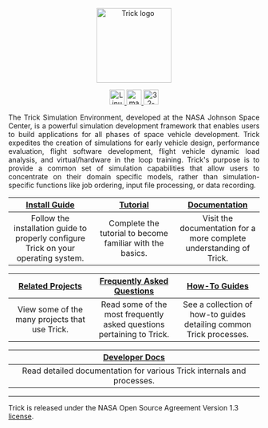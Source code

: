 <p align=center>
<picture>
  <a href="https://nasa.github.io/trick">
  <source media="(prefers-color-scheme: dark)" srcset="https://raw.github.com/nasa/Trick/master/TrickLogo_darkmode.png">
  <img alt="Trick logo" src="https://raw.github.com/nasa/Trick/master/TrickLogo.png" height=150px>
</picture>
</p>

<p align=center>
<a href="https://github.com/nasa/trick/actions?query=workflow%3ALinux">
<img src="https://github.com/nasa/trick/workflows/Linux/badge.svg?branch=master" alt="Linux" height=30px>
</a>
<a href="https://github.com/nasa/trick/actions?query=workflow%3AmacOS">
<img src="https://github.com/nasa/trick/workflows/macOS/badge.svg?branch=master" alt="macOS" height=30px>
</a>
<a href="https://github.com/nasa/trick/actions?query=workflow%3A32-bit">
<img src="https://github.com/nasa/trick/workflows/32-bit/badge.svg?branch=master" alt="32-bit" height=30px>
</a>
</p>


<p align=justify>
The Trick Simulation Environment, developed at the NASA Johnson Space Center, is a powerful simulation development framework that enables users to build applications for all phases of space vehicle development. Trick expedites the creation of simulations for early vehicle design, performance evaluation, flight software development, flight vehicle dynamic load analysis, and virtual/hardware in the loop training. Trick's purpose is to provide a common set of simulation capabilities that allow users to concentrate on their domain specific models, rather than simulation-specific functions like job ordering, input file processing, or data recording.
</p>

<table>
    <col>
    <col>
    <col>
    <thead>
        <tr align="center">
            <th width="33%"><a href="https://nasa.github.io/trick/documentation/install_guide/Install-Guide">Install Guide</a></th>
            <th width="33%"><a href="https://nasa.github.io/trick/tutorial/Tutorial">Tutorial</a></th>
            <th width="33%"><a href="https://nasa.github.io/trick/documentation/Documentation-Home">Documentation</a></th>
        </tr>
    </thead>
    <tbody>
        <tr align="center">
            <td>Follow the installation guide to properly configure Trick on your operating system.</td>
            <td>Complete the tutorial to become familiar with the basics.</td>
            <td>Visit the documentation for a more complete understanding of Trick.</td>
        </tr>
    </tbody>
</table>

<table>
    <col>
    <col>
    <col>
    <thead>
        <tr>
            <th width="33%"><a href="https://nasa.github.io/trick/related_projects/Related-Projects">Related Projects</a></th>
            <th width="33%"><a href="https://nasa.github.io/trick/faq/FAQ">Frequently Asked Questions</a></th>
            <th width="33%"><a href="https://nasa.github.io/trick/howto_guides/How-To-Guides">How-To Guides</a></th>
        </tr>
    </thead>
    <tbody>
        <tr align="center">
            <td>View some of the many projects that use Trick.</td>
            <td>Read some of the most frequently asked questions pertaining to Trick.</td>
            <td>See a collection of how-to guides detailing common Trick processes.</td>
        </tr>
    </tbody>
</table>

<table align="center">
    <col width="100%">
    <thead>
        <tr>
            <th><a href="https://nasa.github.io/trick/developer_docs/Developer-Docs-Home"> Developer Docs </a></th>
        </tr>
    </thead>
    <tbody>
        <tr align="center">
            <td>Read detailed documentation for various Trick internals and processes.</td>
        </tr>
    </tbody>
</table>

---

Trick is released under the NASA Open Source Agreement Version 1.3 [license](https://github.com/nasa/trick/blob/master/LICENSE).
